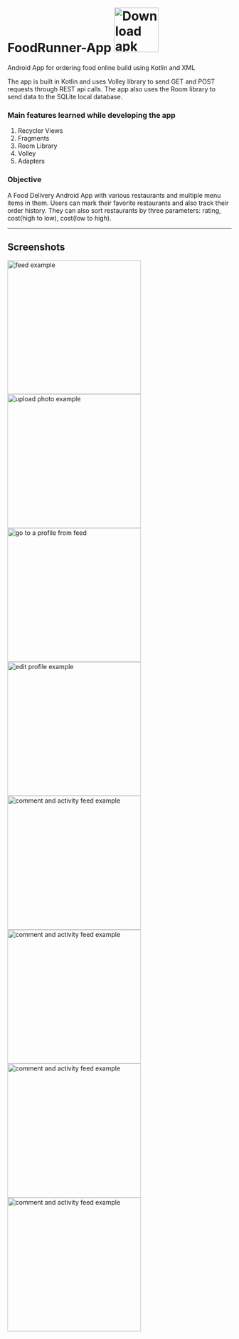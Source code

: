 # FoodRunner-App  <a href="https://github.com/saptarshi1211mondal/Food_Runner/raw/master/app/release/app-release.apk" target="blank"> <img src="/Screenshots/food_runner_logo.png" width="100"  title="Download apk"> </a>
Android App for ordering food online build using Kotlin and XML

The app is built in Kotlin and uses Volley library to send GET and POST requests through REST api calls.
The app also uses the Room library to send data to the SQLite local database.

### Main features learned while developing the app
1. Recycler Views
2. Fragments
3. Room Library
4. Volley
5. Adapters

<h3>Objective</h3> 
A Food Delivery Android App with various restaurants and multiple menu items in them. Users can mark their favorite restaurants and also track their order history. They can also sort restaurants by three parameters: rating, cost(high to low), cost(low to high).

***
## Screenshots


<p>
<img src="https://github.com/saptarshi1211mondal/Food_Runner/blob/7ce193990f972f08b5f11fd4a15f7c92c0e57c49/Screenshots/Flash%20Screen.jpg" alt="feed example" width = "300" >
<img src="https://github.com/saptarshi1211mondal/Food_Runner/blob/7ce193990f972f08b5f11fd4a15f7c92c0e57c49/Screenshots/Login%20Screen.jpg" alt="upload photo example"width = "300" >
<img src="https://github.com/saptarshi1211mondal/Food_Runner/blob/7ce193990f972f08b5f11fd4a15f7c92c0e57c49/Screenshots/Register%20Screen.jpg" alt="go to a profile from feed" width = "300">
<img src="https://github.com/saptarshi1211mondal/Food_Runner/blob/7ce193990f972f08b5f11fd4a15f7c92c0e57c49/Screenshots/Navigation%20Drawer.jpg" alt="edit profile example" width = "300" >
<img src="https://github.com/saptarshi1211mondal/Food_Runner/blob/7ce193990f972f08b5f11fd4a15f7c92c0e57c49/Screenshots/Home%20Menu.jpg" alt="comment and activity feed example" width = "300">
  
<img src="https://github.com/saptarshi1211mondal/Food_Runner/blob/7ce193990f972f08b5f11fd4a15f7c92c0e57c49/Screenshots/Order%20Checkout%20Screen.jpg" alt="comment and activity feed example" width = "300">
<img src="https://github.com/saptarshi1211mondal/Food_Runner/blob/7ce193990f972f08b5f11fd4a15f7c92c0e57c49/Screenshots/Order%20Confirm%20Screen.jpg" alt="comment and activity feed example" width = "300">
<img src="https://github.com/saptarshi1211mondal/Food_Runner/blob/7ce193990f972f08b5f11fd4a15f7c92c0e57c49/Screenshots/Order%20History%201.jpg" alt="comment and activity feed example" width = "300">
</p>
